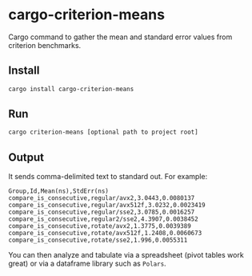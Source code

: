 cargo-criterion-means
==========

Cargo command to gather the mean and standard error values
from criterion benchmarks.

Install
-------

```bash
cargo install cargo-criterion-means
```

Run
-------

```bash
cargo criterion-means [optional path to project root]
```

Output
-------

It sends comma-delimited text to standard out. For example:

```text
Group,Id,Mean(ns),StdErr(ns)
compare_is_consecutive,regular/avx2,3.0443,0.0080137
compare_is_consecutive,regular/avx512f,3.0232,0.0023419
compare_is_consecutive,regular/sse2,3.0785,0.0016257
compare_is_consecutive,regular2/sse2,4.3907,0.0038452
compare_is_consecutive,rotate/avx2,1.3775,0.0039389
compare_is_consecutive,rotate/avx512f,1.2408,0.0060673
compare_is_consecutive,rotate/sse2,1.996,0.0055311
```

You can then analyze and tabulate via a spreadsheet (pivot tables work great) or via a dataframe library such as `Polars`.
